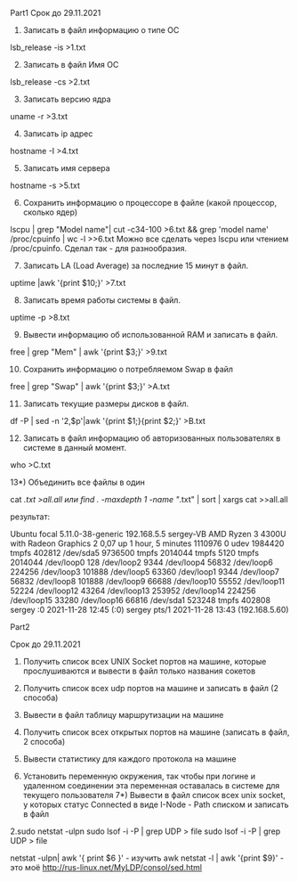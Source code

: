 Part1
Срок до 29.11.2021
1) Записать в файл информацию о типе ОС

 lsb_release -is >1.txt

2) Записать в файл Имя ОС

 lsb_release -cs >2.txt

3) Записать версию ядра

 uname -r >3.txt

4) Записать ip адрес

 hostname -I >4.txt

5) Записать имя сервера 

 hostname -s >5.txt

6) Сохранить информацию о процессоре в файле (какой процессор, сколько ядер)

 lscpu | grep "Model name"| cut -c34-100 >6.txt && grep 'model name' /proc/cpuinfo | wc -l >>6.txt
 Можно все сделать через lscpu или чтением /proc/cpuinfo. Сделал так - для разнообразия.
 
7) Записать LA (Load Average) за последние 15 минут в файл.

 uptime |awk '{print $10;}' >7.txt

8) Записать время работы системы в файл.

 uptime -p >8.txt 

9) Вывести информацию об использованной RAM и записать в файл.

 free | grep "Mem" | awk '{print $3;}' >9.txt

10) Сохранить информацию о потребляемом Swap в файл

 free | grep "Swap" | awk '{print $3;}' >A.txt

11) Записать текущие размеры дисков в файл.

 df -P | sed -n '2,$p'|awk '{print $1;}{print $2;}' >B.txt

12) Записать в файл информацию об авторизованных пользователях в системе в данный момент.

 who >C.txt

13*) Объединить все файлы в один

 cat *.txt >all.all
 или 
 find . -maxdepth 1  -name "*.txt" | sort | xargs cat >>all.all

результат:

Ubuntu
focal
5.11.0-38-generic
192.168.5.5 
sergey-VB
AMD Ryzen 3 4300U with Radeon Graphics
2
0,07
up 1 hour, 5 minutes
1110976
0
udev
1984420
tmpfs
402812
/dev/sda5
9736500
tmpfs
2014044
tmpfs
5120
tmpfs
2014044
/dev/loop0
128
/dev/loop2
9344
/dev/loop4
56832
/dev/loop6
224256
/dev/loop3
101888
/dev/loop5
63360
/dev/loop1
9344
/dev/loop7
56832
/dev/loop8
101888
/dev/loop9
66688
/dev/loop10
55552
/dev/loop11
52224
/dev/loop12
43264
/dev/loop13
253952
/dev/loop14
224256
/dev/loop15
33280
/dev/loop16
66816
/dev/sda1
523248
tmpfs
402808
sergey   :0           2021-11-28 12:45 (:0)
sergey   pts/1        2021-11-28 13:43 (192.168.5.60)


Part2

Срок до 29.11.2021
1) Получить список всех UNIX Socket портов на машине, которые прослушиваются и вывести в файл только названия сокетов

2) Получить список всех udp портов на машине и записать в файл (2 способа)
3) Вывести в файл таблицу маршрутизации на машине
4) Получить список всех открытых портов на машине (записать в файл, 2 способа)
5) Вывести статистику для каждого протокола на машине
6) Установить переменную окружения, так чтобы при логине и удаленном соединении эта переменная оставалась в системе для текущего пользователя
7*) Вывести в файл список всех unix socket, у которых статус Connected в виде
I-Node - Path списком и записать в файл



























2.sudo netstat -ulpn
sudo lsof -i -P | grep UDP > file 
sudo lsof -i -P | grep UDP > file 

netstat -ulpn| awk '{ print $6 }' - изучить awk
netstat -l | awk '{print $9}' - это моё
http://rus-linux.net/MyLDP/consol/sed.html
